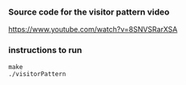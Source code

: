 ### Source code for the visitor pattern video

https://www.youtube.com/watch?v=8SNVSRarXSA

### instructions to run
```node
make
./visitorPattern
```